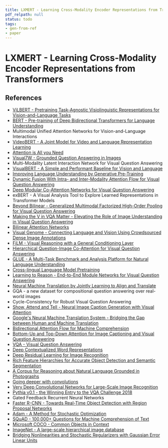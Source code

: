 ```yaml
---
title: LXMERT - Learning Cross-Modality Encoder Representations from Transformers
pdf_relpath: null
status: todo
tags:
- gen-from-ref
- paper
---
```


# LXMERT - Learning Cross-Modality Encoder Representations from Transformers

## References

- [ViLBERT - Pretraining Task-Agnostic Visiolinguistic Representations for Vision-and-Language Tasks](./vilbert-pretraining-task-agnostic-visiolinguistic-representations-for-vision-and-language-tasks.md)
- [BERT - Pre-training of Deep Bidirectional Transformers for Language Understanding](./bert-pre-training-of-deep-bidirectional-transformers-for-language-understanding.md)
- Multimodal Unified Attention Networks for Vision-and-Language Interactions
- [VideoBERT - A Joint Model for Video and Language Representation Learning](./videobert-a-joint-model-for-video-and-language-representation-learning.md)
- [Attention is All you Need](./attention-is-all-you-need.md)
- [Visual7W - Grounded Question Answering in Images](./visual7w-grounded-question-answering-in-images.md)
- Multi-Modality Latent Interaction Network for Visual Question Answering
- [VisualBERT - A Simple and Performant Baseline for Vision and Language](./visualbert-a-simple-and-performant-baseline-for-vision-and-language.md)
- [Improving Language Understanding by Generative Pre-Training](./improving-language-understanding-by-generative-pre-training.md)
- [Dynamic Fusion With Intra- and Inter-Modality Attention Flow for Visual Question Answering](./dynamic-fusion-with-intra-and-inter-modality-attention-flow-for-visual-question-answering.md)
- [Deep Modular Co-Attention Networks for Visual Question Answering](./deep-modular-co-attention-networks-for-visual-question-answering.md)
- exBERT - A Visual Analysis Tool to Explore Learned Representations in Transformer Models
- [Beyond Bilinear - Generalized Multimodal Factorized High-Order Pooling for Visual Question Answering](./beyond-bilinear-generalized-multimodal-factorized-high-order-pooling-for-visual-question-answering.md)
- [Making the V in VQA Matter - Elevating the Role of Image Understanding in Visual Question Answering](./making-the-v-in-vqa-matter-elevating-the-role-of-image-understanding-in-visual-question-answering.md)
- [Bilinear Attention Networks](./bilinear-attention-networks.md)
- [Visual Genome - Connecting Language and Vision Using Crowdsourced Dense Image Annotations](./visual-genome-connecting-language-and-vision-using-crowdsourced-dense-image-annotations.md)
- [FiLM - Visual Reasoning with a General Conditioning Layer](./film-visual-reasoning-with-a-general-conditioning-layer.md)
- [Hierarchical Question-Image Co-Attention for Visual Question Answering](./hierarchical-question-image-co-attention-for-visual-question-answering.md)
- [GLUE - A Multi-Task Benchmark and Analysis Platform for Natural Language Understanding](./glue-a-multi-task-benchmark-and-analysis-platform-for-natural-language-understanding.md)
- [Cross-lingual Language Model Pretraining](./cross-lingual-language-model-pretraining.md)
- [Learning to Reason - End-to-End Module Networks for Visual Question Answering](./learning-to-reason-end-to-end-module-networks-for-visual-question-answering.md)
- [Neural Machine Translation by Jointly Learning to Align and Translate](./neural-machine-translation-by-jointly-learning-to-align-and-translate.md)
- GQA - a new dataset for compositional question answering over real-world images
- Cycle-Consistency for Robust Visual Question Answering
- [Show, Attend and Tell - Neural Image Caption Generation with Visual Attention](./show-attend-and-tell-neural-image-caption-generation-with-visual-attention.md)
- [Google's Neural Machine Translation System - Bridging the Gap between Human and Machine Translation](./google-s-neural-machine-translation-system-bridging-the-gap-between-human-and-machine-translation.md)
- [Bidirectional Attention Flow for Machine Comprehension](./bidirectional-attention-flow-for-machine-comprehension.md)
- [Bottom-Up and Top-Down Attention for Image Captioning and Visual Question Answering](./bottom-up-and-top-down-attention-for-image-captioning-and-visual-question-answering.md)
- [VQA - Visual Question Answering](./vqa-visual-question-answering.md)
- [Deep Contextualized Word Representations](./deep-contextualized-word-representations.md)
- [Deep Residual Learning for Image Recognition](./deep-residual-learning-for-image-recognition.md)
- [Rich Feature Hierarchies for Accurate Object Detection and Semantic Segmentation](./rich-feature-hierarchies-for-accurate-object-detection-and-semantic-segmentation.md)
- [A Corpus for Reasoning about Natural Language Grounded in Photographs](./a-corpus-for-reasoning-about-natural-language-grounded-in-photographs.md)
- [Going deeper with convolutions](./going-deeper-with-convolutions.md)
- [Very Deep Convolutional Networks for Large-Scale Image Recognition](./very-deep-convolutional-networks-for-large-scale-image-recognition.md)
- [Pythia v0.1 - the Winning Entry to the VQA Challenge 2018](./pythia-v0-1-the-winning-entry-to-the-vqa-challenge-2018.md)
- Gated Feedback Recurrent Neural Networks
- [Faster R-CNN - Towards Real-Time Object Detection with Region Proposal Networks](./faster-r-cnn-towards-real-time-object-detection-with-region-proposal-networks.md)
- [Adam - A Method for Stochastic Optimization](./adam-a-method-for-stochastic-optimization.md)
- [SQuAD - 100,000+ Questions for Machine Comprehension of Text](./squad-100-000-questions-for-machine-comprehension-of-text.md)
- [Microsoft COCO - Common Objects in Context](./microsoft-coco-common-objects-in-context.md)
- [ImageNet - A large-scale hierarchical image database](./imagenet-a-large-scale-hierarchical-image-database.md)
- [Bridging Nonlinearities and Stochastic Regularizers with Gaussian Error Linear Units](./bridging-nonlinearities-and-stochastic-regularizers-with-gaussian-error-linear-units.md)
